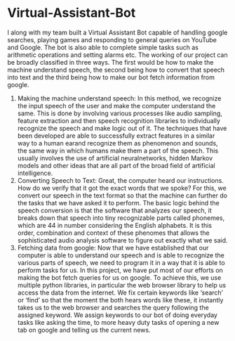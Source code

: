 # Virtual-Assistant-Bot
I along with my team built a Virtual Assistant Bot capable of handling google searches, playing games and responding to general queries on YouTube and Google. The bot is also able to complete simple tasks such as arithmetic operations and setting alarms etc.
The working of our project can be broadly classified in three ways. The first would be how to make the machine understand speech, the second being how to convert that speech into text and the third being how to make our bot fetch information from google.
1. Making the machine understand speech: In this method, we recognize the input speech of the user and make the computer understand the same. This is done by involving various processes like audio sampling, feature extraction and then speech recognition libraries to individually recognize the speech and make logic out of it. The techniques that have been developed are able to successfully extract features in a similar way to a human earand recognize them as phenomenon and sounds, the same way in which humans make them a part of the speech. This usually involves the use of artificial neuralnetworks, hidden Markov models and other ideas that are all part of the broad field of artificial intelligence.
2. Converting Speech to Text: Great, the computer heard our instructions. How do we verify that it got the exact words that we spoke? For this, we convert our speech in the text format so that the machine can further do the tasks that we have asked it to perform. The basic logic behind the speech conversion is that the software that analyzes our speech, it breaks down that speech into tiny recognizable parts called phonemes, which are 44 in number considering the English alphabets. It is this order, combination and context of these phenomes that allows the sophisticated audio analysis software to figure out exactly what we said.
3. Fetching data from google: Now that we have established that our computer is able to understand our speech and is able to recognize the various parts of speech, we need to program it in a way that it is able to perform tasks for us. In this project, we have put most of our efforts on making the bot fetch queries for us on google.
To achieve this, we use multiple python libraries, in particular the web browser library to help us access the data from the internet. We fix certain keywords like
‘search’ or ‘find’ so that the moment the both hears words like these, it instantly takes us to the web browser and searches the query following the assigned
keyword. We assign keywords to our bot of doing everyday tasks like asking the time, to more heavy duty tasks of opening a new tab on google and telling us the current news.
